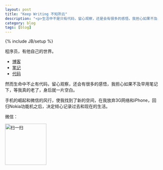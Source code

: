 ```yaml
---
layout: post
title: "Keep Writing 不知所云"
description: "<p>生活中不是只有代码，留心观察，还是会有很多的感悟，我担心如果不及早用笔记下，等我真的老了，身后就一片空白。</p><p>手机的崛起和微信的风行，使我找到了新的空间，在我放弃3G网络和iPhone，回归Nokia功能机之后，决定倾心记录过去和现在的生活。</p>"
category: blog
tags: [blog]
---
```

{% include JB/setup %}

程序员，有他自己的世界。

* [博客](http://chenzixin.com/)
* [笔记](http://christen.cn/)
* [代码](https://gist.github.com/chenzixin/)

然而生命中不止有代码，留心观察，还会有很多的感悟，我担心如果不及早用笔记下，等我真的老了，身后就一片空白。

手机的崛起和微信的风行，使我找到了新的空间，在我放弃3G网络和iPhone，回归Nokia功能机之后，决定倾心记录过去和现在的生活。

微信：

<img src="http://chenzixin.com/static/img/wechat.jpg" width="136px" height="136px" alt="扫一扫">
